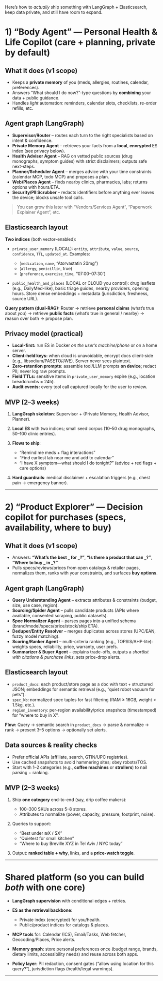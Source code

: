 Here’s how to *actually* ship something with LangGraph + Elasticsearch, keep data private, and still have room to expand.

# 1) “Body Agent” — Personal Health & Life Copilot (care + planning, private by default)

## What it does (v1 scope)

* Keeps a **private memory** of you (meds, allergies, routines, calendar, preferences).
* Answers “What should I do now?”-type questions by **combining** your data + public guidance.
* Handles *light* automation: reminders, calendar slots, checklists, re-order refills, etc.

## Agent graph (LangGraph)

* **Supervisor/Router** – routes each turn to the right specialists based on intent & confidence.
* **Private Memory Agent** – retrieves your facts from a **local, encrypted** ES index (see privacy below).
* **Health Advisor Agent** – RAG on vetted public sources (drug monographs, symptom guides) with strict disclaimers; outputs safe next-steps.
* **Planner/Scheduler Agent** – merges advice with your time constraints (calendar MCP, todo MCP) and proposes a plan.
* **Web/Places Agent** – finds nearby clinics, pharmacies, labs; returns options with hours/ETA.
* **Security/PII Scrubber** – redacts identifiers before anything ever leaves the device; blocks unsafe tool calls.

> You can grow this later with “Vendors/Services Agent”, “Paperwork Explainer Agent”, etc.

## Elasticsearch layout

**Two indices** (both vector-enabled):

* `private_user_memory` (LOCAL): `entity`, `attribute`, `value`, `source`, `confidence`, `TTL`, `updated_at`.
  Examples:

  * (`medication`, `name`, “Atorvastatin 20mg”)
  * (`allergy`, `penicillin`, true)
  * (`preference`, `exercise_time`, “07:00–07:30\`)
* `public_health_and_places` (LOCAL or CLOUD you control): drug leaflets (e.g., DailyMed-like), basic triage guides, nearby providers, opening hours.
  Store dense embeddings + metadata (jurisdiction, freshness, source URL).

**Query pattern (dual-RAG):**
Router → retrieve **personal claims** (what’s true about *you*) → retrieve **public facts** (what’s true in general / nearby) → reason over both → propose plan.

## Privacy model (practical)

* **Local-first:** run ES in Docker *on the user’s machine/phone* or on a home server.
* **Client-held keys:** when cloud is unavoidable, encrypt docs client-side (e.g., libsodium/PASETO/JWE). Server never sees plaintext.
* **Zero-retention prompts:** assemble tool/LLM prompts **on device**; redact PII; never log raw prompts.
* **Field TTLs:** sensitive items in `private_user_memory` expire (e.g., location breadcrumbs = 24h).
* **Audit events:** every tool call captured locally for the user to review.

## MVP (2–3 weeks)

1. **LangGraph skeleton**: Supervisor + (Private Memory, Health Advisor, Planner).
2. **Local ES** with two indices; small seed corpus (10–50 drug monographs, 50–100 clinic entries).
3. **Flows to ship**:

   * “Remind me meds + flag interactions”
   * “Find earliest lab near me and add to calendar”
   * “I have X symptom—what should I do tonight?” (advice + red flags + care options)
4. **Hard guardrails**: medical disclaimer + escalation triggers (e.g., chest pain → emergency banner).

---

# 2) “Product Explorer” — Decision copilot for purchases (specs, availability, where to buy)

## What it does (v1 scope)

* Answers: **“What’s the best \_ for \_?”**, **“Is there a product that can \_?”**, **“Where to buy \_ in \_?”**
* Pulls specs/reviews/prices from open catalogs & retailer pages, normalizes them, ranks with your constraints, and surfaces **buy options**.

## Agent graph (LangGraph)

* **Query Understanding Agent** – extracts attributes & constraints (budget, size, use case, region).
* **Sourcing/Spider Agent** – pulls candidate products (APIs where available, consented scraping, public datasets).
* **Spec Normalizer Agent** – parses pages into a unified schema (brand/model/specs/price/stock/ship ETA).
* **Deduper/Entity Resolver** – merges duplicates across stores (UPC/EAN, fuzzy model matching).
* **Scoring/Ranker Agent** – multi-criteria ranking (e.g., TOPSIS/AHP-lite): weights specs, reliability, price, warranty, user prefs.
* **Summarizer & Buyer Agent** – explains trade-offs, outputs a *shortlist with citations & purchase links*, sets price-drop alerts.

## Elasticsearch layout

* `product_docs`: each product/store page as a doc with text + structured JSON; embeddings for semantic retrieval (e.g., “quiet robot vacuum for pets”).
* `spec_kb`: normalized spec tuples for fast filtering (RAM ≥ 16GB, weight < 1.5kg, etc.).
* `region_inventory`: per-region availability/price snapshots (timestamped) for “where to buy in X”.

**Flow:** Query → semantic search in `product_docs` → parse & normalize → rank → present 3–5 options → optionally set alerts.

## Data sources & reality checks

* Prefer official APIs (affiliate, search, GTIN/UPC registries).
* Use cached snapshots to avoid hammering sites; obey robots/TOS.
* Start with 1–2 categories (e.g., **coffee machines** or **strollers**) to nail parsing + ranking.

## MVP (2–3 weeks)

1. Ship **one category** end-to-end (say, drip coffee makers):

   * 100–300 SKUs across 5–8 stores.
   * Attributes to normalize (power, capacity, pressure, footprint, noise).
2. Queries to support:

   * “Best under ₪X / \$X”
   * “Quietest for small kitchen”
   * “Where to buy Breville XYZ in Tel Aviv / NYC today”
3. Output: **ranked table + why**, links, and a **price-watch toggle**.

---

# Shared platform (so you can build *both* with one core)

* **LangGraph supervision** with conditional edges + retries.
* **ES as the retrieval backbone**:

  * Private index (encrypted) for you/health.
  * Public/product indices for catalogs & places.
* **MCP tools** for: Calendar (ICS), Email/Tasks, Web fetcher, Geocoding/Places, Price alerts.
* **Memory graph**: store personal preferences once (budget range, brands, dietary limits, accessibility needs) and reuse across both apps.
* **Policy layer**: PII redaction, consent gates (“allow using location for this query?”), jurisdiction flags (health/legal warnings).

---
